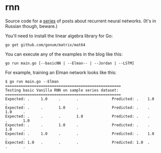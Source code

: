 # rnn

Source code for a [series](http://chisquared.org) of posts about recurrent neural networks. (It's in Russian though, beware.)

You'll need to install the linear algebra library for Go:

```
go get github.com/gonum/matrix/mat64

```

You can execute any of the examples in the blog like this:

```
go run main.go [--basicNN | --Elman-- | --Jordan | --LSTM]

```

For example, training an Elman network looks like this:

```
$ go run main.go --Elman
====================================================
Testing basic Vanilla RNN on sample series dataset:
====================================================
Expected: .     1.0     .       .               Predicted: .    1.0     .       .
Expected: .     .       1.0     .               Predicted: .    .       1.0     .
Expected: .     .       .       1.0             Predicted: .    .       .       1.0
Expected: .     .       1.0     .               Predicted: .    .       1.0     .
Expected: .     1.0     .       .               Predicted: .    1.0     .       .
Expected: 1.0   .       .       .               Predicted: 1.0  .       .       .

```